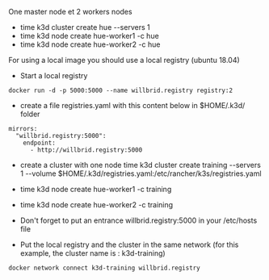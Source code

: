 One master node et 2 workers nodes

- time k3d cluster create hue --servers 1
- time k3d node create hue-worker1 -c hue
- time k3d node create hue-worker2 -c hue


For using a local image you should use a local registry (ubuntu 18.04)

- Start a local registry 
```
docker run -d -p 5000:5000 --name willbrid.registry registry:2
```

- create a file registries.yaml with this content below in $HOME/.k3d/ folder
```
mirrors:
  "willbrid.registry:5000":
    endpoint:
      - http://willbrid.registry:5000
```

- create a cluster with one node
time k3d cluster create training --servers 1 --volume $HOME/.k3d/registries.yaml:/etc/rancher/k3s/registries.yaml
- time k3d node create hue-worker1 -c training
- time k3d node create hue-worker2 -c training

- Don't forget to put an entrance willbrid.registry:5000 in your /etc/hosts file

- Put the local registry and the cluster in the same network (for this example, the cluster name is : k3d-training)
```
docker network connect k3d-training willbrid.registry
```